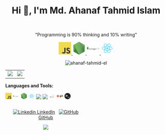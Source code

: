 <h1 align="center">Hi 👋, I'm Md. Ahanaf Tahmid Islam</h1>

<br>


<P align="center">"Programming is 90% thinking and 10% writing"</p>

<p align="center">
<a href="https://developer.mozilla.org/en-US/docs/Web/JavaScript" target="_blank"> <img src="https://raw.githubusercontent.com/devicons/devicon/master/icons/javascript/javascript-original.svg" alt="javascript" width="40" height="40"/> </a>
<a href="https://developer.mozilla.org/en-US/docs/Web/JavaScript" target="_blank"> <img src="https://raw.githubusercontent.com/github/explore/80688e429a7d4ef2fca1e82350fe8e3517d3494d/topics/nodejs/nodejs.png" alt="node" width="40" height="40"/> </a>
<a href="https://developer.mozilla.org/en-US/docs/Web/JavaScript" target="_blank"> <img src="https://raw.githubusercontent.com/github/explore/80688e429a7d4ef2fca1e82350fe8e3517d3494d/topics/mongodb/mongodb.png" alt="mongodb" width="40" height="40"/> </a>
<a href="https://developer.mozilla.org/en-US/docs/Web/JavaScript" target="_blank"> <img src="https://raw.githubusercontent.com/github/explore/80688e429a7d4ef2fca1e82350fe8e3517d3494d/topics/react/react.png" alt="react" width="40" height="40"/> </a>
</p>

<div style="width: 100%;" align="center">
<img  src="https://github-readme-streak-stats.herokuapp.com/?user=ahanaf-tahmid-el" alt="ahanaf-tahmid-el" />
</div>
<table width="100%">
  <tr>
    <td>
      <img height="300em"src="https://github-readme-stats.vercel.app/api?username=ahanaf-tahmid-el&show_icons=true&hide_border=true&count_private=true" /> 
    </td>
    <td> 
      <img height="300em" src="https://github-readme-stats.vercel.app/api/top-langs/?username=ahanaf-tahmid-el&show_icons=true&hide_border=true&layout=compact&langs_count=8"/> 
    </td>
  </tr>
<table>



**Languages and Tools:**  

<code><img height="20" src="https://raw.githubusercontent.com/github/explore/80688e429a7d4ef2fca1e82350fe8e3517d3494d/topics/javascript/javascript.png"></code>
<code><img height="20" src="https://raw.githubusercontent.com/github/explore/80688e429a7d4ef2fca1e82350fe8e3517d3494d/topics/mongodb/mongodb.png"></code>
<code><img height="20" src="https://raw.githubusercontent.com/github/explore/80688e429a7d4ef2fca1e82350fe8e3517d3494d/topics/nodejs/nodejs.png"></code>
<code><img height="20" src="https://raw.githubusercontent.com/github/explore/80688e429a7d4ef2fca1e82350fe8e3517d3494d/topics/react/react.png"></code>
 <code><img height="20" src="https://cdn.dribbble.com/users/595/screenshots/14417863/media/8913cc1aae5de0cc7afdd1727e5582c0.png?compress=1&resize=400x300"></code>
 <code><img height="20" src="https://mui.com/static/logo.png"></code>
<code><img height="20" src="https://raw.githubusercontent.com/github/explore/80688e429a7d4ef2fca1e82350fe8e3517d3494d/topics/mysql/mysql.png"></code>
<code><img height="20" src="https://raw.githubusercontent.com/github/explore/80688e429a7d4ef2fca1e82350fe8e3517d3494d/topics/git/git.png"></code>
<code><img height="20" src="https://raw.githubusercontent.com/github/explore/80688e429a7d4ef2fca1e82350fe8e3517d3494d/topics/terminal/terminal.png"></code>


<div style="display: flex;">
  <div style="width: 50%;" align="center" >
    
[![Linkedin](https://i.stack.imgur.com/gVE0j.png) LinkedIn](https://www.linkedin.com/in/tahmidbd/)
&nbsp; [![GitHub](https://i.stack.imgur.com/tskMh.png) GitHub](https://github.com/ahanaf-tahmid-el) 

   <div >
  <div style="width: 50%;" align="center" >
   <a href="https://github.com/antonkomarev/github-profile-views-counter">
    <img src="https://komarev.com/ghpvc/?username=ahanaf-tahmid-el&color=dc143c&style=plastic&label=PROFILE+VIEWS">
</a>
  </div>
  </div>
